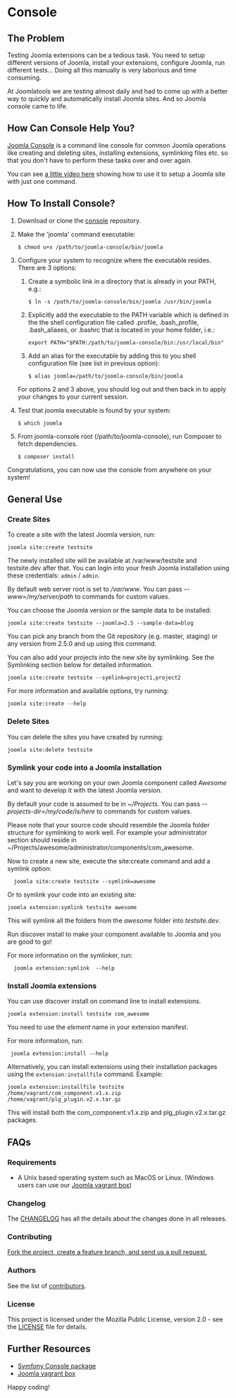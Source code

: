 # Console

## The Problem

Testing Joomla extensions can be a tedious task. You need to setup different versions of Joomla, install your extensions, configure Joomla, run different tests… Doing all this manually is very laborious and time consuming.

At Joomlatools we are testing almost daily and had to come up with a better way to quickly and automatically install Joomla sites. And so Joomla console came to life.

## How Can Console Help You?

[Joomla Console](https://github.com/joomlatools/joomla-console) is a command line console for common Joomla operations like creating and deleting sites, installing extensions, symlinking files etc. so that you don't have to perform these tasks over and over again.

You can see [a little video here](https://www.youtube.com/watch?v=62qX5dtBQwY&vq=hd720&wide=1) showing how to use it to setup a Joomla site with just one command.

## How To Install Console?

1. Download or clone the [console](https://github.com/joomlatools/joomla-console) repository.

1. Make the 'joomla' command executable:

    `$ chmod u+x /path/to/joomla-console/bin/joomla`

1. Configure your system to recognize where the executable resides. There are 3 options:
    1. Create a symbolic link in a directory that is already in your PATH, e.g.:

        `$ ln -s /path/to/joomla-console/bin/joomla /usr/bin/joomla`

    1. Explicitly add the executable to the PATH variable which is defined in the the shell configuration file called .profile, .bash_profile, .bash_aliases, or .bashrc that is located in your home folder, i.e.:

        `export PATH="$PATH:/path/to/joomla-console/bin:/usr/local/bin"`

    1. Add an alias for the executable by adding this to you shell configuration file (see list in previous option):

        `$ alias joomla=/path/to/joomla-console/bin/joomla`

    For options 2 and 3 above, you should log out and then back in to apply your changes to your current session.

1. Test that joomla executable is found by your system:

    `$ which joomla`

1. From joomla-console root (/path/to/joomla-console), run Composer to fetch dependencies.

    `$ composer install`

Congratulations, you can now use the console from anywhere on your system!

## General Use 

### Create Sites

To create a site with the latest Joomla version, run:

    joomla site:create testsite

The newly installed site will be available at /var/www/testsite and testsite.dev after that. You can login into your fresh Joomla installation using these credentials: `admin` / `admin`.

By default web server root is set to _/var/www_. You can pass _--www=/my/server/path_ to commands for custom values.

You can choose the Joomla version or the sample data to be installed:

    joomla site:create testsite --joomla=2.5 --sample-data=blog

You can pick any branch from the Git repository (e.g. master, staging) or any version from 2.5.0 and up using this command.

You can also add your projects into the new site by symlinking. See the Symlinking section below for detailed information.

    joomla site:create testsite --symlink=project1,project2

For more information and available options, try running:

    joomla site:create --help

### Delete Sites

You can delete the sites you have created by running:

    joomla site:delete testsite

### Symlink your code into a Joomla installation

Let's say you are working on your own Joomla component called _Awesome_ and want to develop it with the latest Joomla version.

By default your code is assumed to be in _~/Projects_. You can pass _--projects-dir=/my/code/is/here_ to commands for custom values.

Please note that your source code should resemble the Joomla folder structure for symlinking to work well. For example your administrator section should reside in ~/Projects/awesome/administrator/components/com_awesome.

Now to create a new site, execute the site:create command and add a symlink option:

      joomla site:create testsite --symlink=awesome

Or to symlink your code into an existing site:

    joomla extension:symlink testsite awesome

This will symlink all the folders from the _awesome_ folder into _testsite.dev_.

Run discover install to make your component available to Joomla and you are good to go!

For more information on the symlinker, run:

      joomla extension:symlink  --help

### Install Joomla extensions
You can use discover install on command line to install extensions.

    joomla extension:install testsite com_awesome

You need to use the _element_ name in your extension manifest.

For more information, run:

     joomla extension:install --help

Alternatively, you can install extensions using their installation packages using the `extension:installfile` command. Example:

    joomla extension:installfile testsite /home/vagrant/com_component.v1.x.zip /home/vagrant/plg_plugin.v2.x.tar.gz
    
This will install both the com_component.v1.x.zip and plg_plugin.v2.x.tar.gz packages.

## FAQs 

### Requirements

* A Unix based operating system such as MacOS or Linux. (Windows users can use our [Joomla vagrant box](https://github.com/joomlatools/joomla-vagrant))

### Changelog

The [CHANGELOG](https://github.com/joomlatools/joomla-console/blob/master/CHANGELOG.md) has all the details about the changes done in all releases.

### Contributing

[Fork the project, create a feature branch, and send us a pull request.](../preface/contributing.md)

### Authors

See the list of [contributors](https://github.com/joomlatools/joomla-console/contributors).

### License

This project is licensed under the Mozilla Public License, version 2.0 - see the [LICENSE](https://github.com/joomlatools/joomla-console/blob/master/LICENSE) file for details.

## Further Resources
 
- [Symfony Console package](https://github.com/symfony/Console)
- [Joomla vagrant box](https://github.com/joomlatools/joomla-vagrant)

Happy coding!




